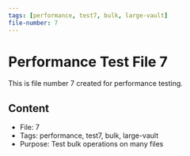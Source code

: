 ```yaml
---
tags: [performance, test7, bulk, large-vault]
file-number: 7
---
```


# Performance Test File 7

This is file number 7 created for performance testing.

## Content
- File: 7
- Tags: performance, test7, bulk, large-vault
- Purpose: Test bulk operations on many files
